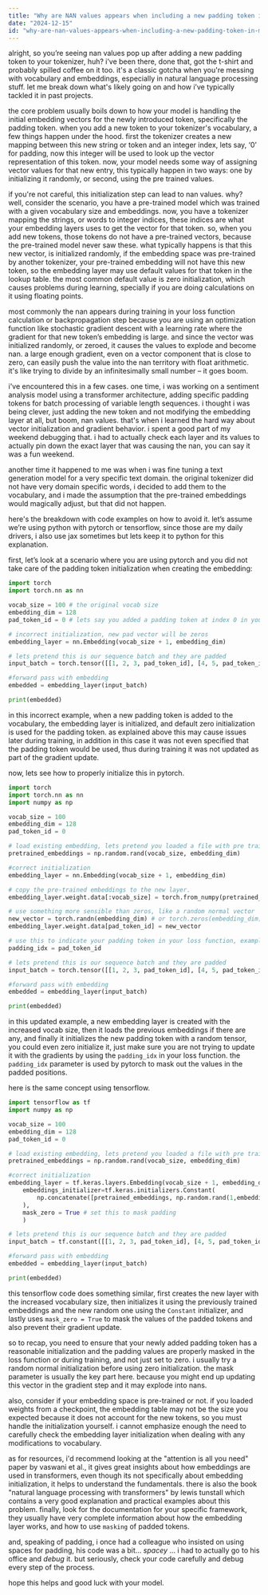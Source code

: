 ```yaml
---
title: "Why are NAN values appears when including a new padding token in my tokenizer?"
date: "2024-12-15"
id: "why-are-nan-values-appears-when-including-a-new-padding-token-in-my-tokenizer"
---
```


alright, so you’re seeing nan values pop up after adding a new padding token to your tokenizer, huh? i’ve been there, done that, got the t-shirt and probably spilled coffee on it too. it's a classic gotcha when you're messing with vocabulary and embeddings, especially in natural language processing stuff. let me break down what's likely going on and how i’ve typically tackled it in past projects.

the core problem usually boils down to how your model is handling the initial embedding vectors for the newly introduced token, specifically the padding token. when you add a new token to your tokenizer's vocabulary, a few things happen under the hood. first the tokenizer creates a new mapping between this new string or token and an integer index, lets say, ‘0’ for padding, now this integer will be used to look up the vector representation of this token. now, your model needs some way of assigning vector values for that new entry, this typically happen in two ways: one by initializing it randomly, or second, using the pre trained values.

if you're not careful, this initialization step can lead to nan values. why? well, consider the scenario, you have a pre-trained model which was trained with a given vocabulary size and embeddings. now, you have a tokenizer mapping the strings, or words to integer indices, these indices are what your embedding layers uses to get the vector for that token. so, when you add new tokens, those tokens do not have a pre-trained vectors, because the pre-trained model never saw these. what typically happens is that this new vector, is initialized randomly, if the embedding space was pre-trained by another tokenizer, your pre-trained embedding will not have this new token, so the embedding layer may use default values for that token in the lookup table. the most common default value is zero initialization, which causes problems during learning, specially if you are doing calculations on it using floating points.

most commonly the nan appears during training in your loss function calculation or backpropagation step because you are using an optimization function like stochastic gradient descent with a learning rate where the gradient for that new token’s embedding is large. and since the vector was initialized randomly, or zeroed, it causes the values to explode and become nan. a large enough gradient, even on a vector component that is close to zero, can easily push the value into the nan territory with float arithmetic. it's like trying to divide by an infinitesimally small number – it goes boom.

i've encountered this in a few cases. one time, i was working on a sentiment analysis model using a transformer architecture, adding specific padding tokens for batch processing of variable length sequences. i thought i was being clever, just adding the new token and not modifying the embedding layer at all, but boom, nan values. that's when i learned the hard way about vector initialization and gradient behavior. i spent a good part of my weekend debugging that. i had to actually check each layer and its values to actually pin down the exact layer that was causing the nan, you can say it was a fun weekend.

another time it happened to me was when i was fine tuning a text generation model for a very specific text domain. the original tokenizer did not have very domain specific words, i decided to add them to the vocabulary, and i made the assumption that the pre-trained embeddings would magically adjust, but that did not happen.

here's the breakdown with code examples on how to avoid it. let’s assume we’re using python with pytorch or tensorflow, since those are my daily drivers, i also use jax sometimes but lets keep it to python for this explanation.

first, let’s look at a scenario where you are using pytorch and you did not take care of the padding token initialization when creating the embedding:

```python
import torch
import torch.nn as nn

vocab_size = 100 # the original vocab size
embedding_dim = 128
pad_token_id = 0 # lets say you added a padding token at index 0 in your tokenizer

# incorrect initialization, new pad vector will be zeros
embedding_layer = nn.Embedding(vocab_size + 1, embedding_dim)

# lets pretend this is our sequence batch and they are padded
input_batch = torch.tensor([[1, 2, 3, pad_token_id], [4, 5, pad_token_id, pad_token_id]])

#forward pass with embedding
embedded = embedding_layer(input_batch)

print(embedded)
```

in this incorrect example, when a new padding token is added to the vocabulary, the embedding layer is initialized, and default zero initialization is used for the padding token. as explained above this may cause issues later during training, in addition in this case it was not even specified that the padding token would be used, thus during training it was not updated as part of the gradient update.

now, lets see how to properly initialize this in pytorch.

```python
import torch
import torch.nn as nn
import numpy as np

vocab_size = 100
embedding_dim = 128
pad_token_id = 0

# load existing embedding, lets pretend you loaded a file with pre trained vectors
pretrained_embeddings = np.random.rand(vocab_size, embedding_dim)

#correct initialization
embedding_layer = nn.Embedding(vocab_size + 1, embedding_dim)

# copy the pre-trained embeddings to the new layer.
embedding_layer.weight.data[:vocab_size] = torch.from_numpy(pretrained_embeddings)

# use something more sensible than zeros, like a random normal vector
new_vector = torch.randn(embedding_dim) # or torch.zeros(embedding_dim) if you want to zero initialize
embedding_layer.weight.data[pad_token_id] = new_vector

# use this to indicate your padding token in your loss function, example below
padding_idx = pad_token_id

# lets pretend this is our sequence batch and they are padded
input_batch = torch.tensor([[1, 2, 3, pad_token_id], [4, 5, pad_token_id, pad_token_id]])

#forward pass with embedding
embedded = embedding_layer(input_batch)

print(embedded)
```

in this updated example, a new embedding layer is created with the increased vocab size, then it loads the previous embeddings if there are any, and finally it initializes the new padding token with a random tensor, you could even zero initialize it, just make sure you are not trying to update it with the gradients by using the `padding_idx` in your loss function. the `padding_idx` parameter is used by pytorch to mask out the values in the padded positions.

here is the same concept using tensorflow.

```python
import tensorflow as tf
import numpy as np

vocab_size = 100
embedding_dim = 128
pad_token_id = 0

# load existing embedding, lets pretend you loaded a file with pre trained vectors
pretrained_embeddings = np.random.rand(vocab_size, embedding_dim)

#correct initialization
embedding_layer = tf.keras.layers.Embedding(vocab_size + 1, embedding_dim,
    embeddings_initializer=tf.keras.initializers.Constant(
        np.concatenate([pretrained_embeddings, np.random.rand(1,embedding_dim)], axis=0)
    ),
    mask_zero = True # set this to mask padding
    )

# lets pretend this is our sequence batch and they are padded
input_batch = tf.constant([[1, 2, 3, pad_token_id], [4, 5, pad_token_id, pad_token_id]])

#forward pass with embedding
embedded = embedding_layer(input_batch)

print(embedded)
```

this tensorflow code does something similar, first creates the new layer with the increased vocabulary size, then initializes it using the previously trained embeddings and the new random one using the `Constant` initializer, and lastly uses `mask_zero = True` to mask the values of the padded tokens and also prevent their gradient update.

so to recap, you need to ensure that your newly added padding token has a reasonable initialization and the padding values are properly masked in the loss function or during training, and not just set to zero. i usually try a random normal initialization before using zero initialization. the mask parameter is usually the key part here. because you might end up updating this vector in the gradient step and it may explode into nans.

also, consider if your embedding space is pre-trained or not. if you loaded weights from a checkpoint, the embedding table may not be the size you expected because it does not account for the new tokens, so you must handle the initialization yourself. i cannot emphasize enough the need to carefully check the embedding layer initialization when dealing with any modifications to vocabulary.

as for resources, i'd recommend looking at the "attention is all you need" paper by vaswani et al., it gives great insights about how embeddings are used in transformers, even though its not specifically about embedding initialization, it helps to understand the fundamentals. there is also the book "natural language processing with transformers" by lewis tunstall which contains a very good explanation and practical examples about this problem. finally, look for the documentation for your specific framework, they usually have very complete information about how the embedding layer works, and how to use `masking` of padded tokens.

and, speaking of padding, i once had a colleague who insisted on using spaces for padding, his code was a bit... *spacey* ... i had to actually go to his office and *debug* it. but seriously, check your code carefully and debug every step of the process.

hope this helps and good luck with your model.
